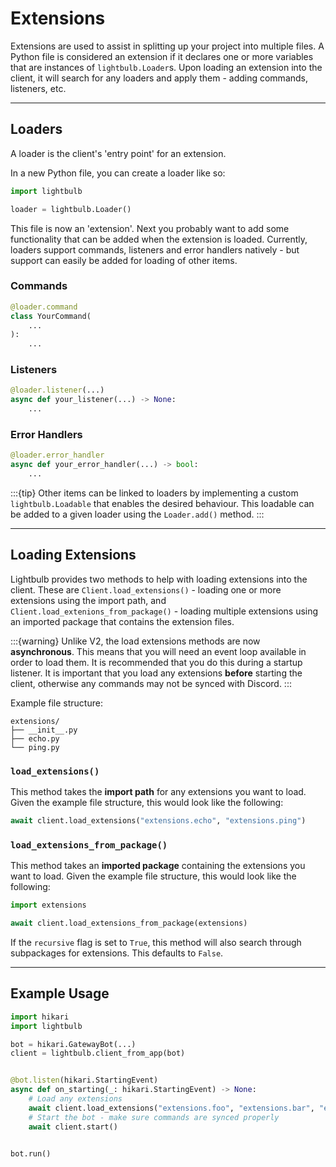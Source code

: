 # Extensions

Extensions are used to assist in splitting up your project into multiple files. A Python file is considered
an extension if it declares one or more variables that are instances of `lightbulb.Loader`s. Upon loading
an extension into the client, it will search for any loaders and apply them - adding commands, listeners, etc.

---

## Loaders

A loader is the client's 'entry point' for an extension.

In a new Python file, you can create a loader like so:
```python
import lightbulb

loader = lightbulb.Loader()
```

This file is now an 'extension'. Next you probably want to add some functionality that can be added when the extension
is loaded. Currently, loaders support commands, listeners and error handlers natively - but support can easily be added
for loading of other items.

### Commands

```python
@loader.command
class YourCommand(
    ...
):
    ...
```

### Listeners

```python
@loader.listener(...)
async def your_listener(...) -> None:
    ...
```

### Error Handlers

```python
@loader.error_handler
async def your_error_handler(...) -> bool:
    ...
```

:::{tip}
Other items can be linked to loaders by implementing a custom `lightbulb.Loadable` that enables the desired
behaviour. This loadable can be added to a given loader using the `Loader.add()` method.
:::

---

## Loading Extensions

Lightbulb provides two methods to help with loading extensions into the client.
These are `Client.load_extensions()` - loading one or more extensions using the import path, and
`Client.load_extenions_from_package()` - loading multiple extensions using an imported package that contains the
extension files.

:::{warning}
Unlike V2, the load extensions methods are now **asynchronous**. This means that you will need an event loop
available in order to load them. It is recommended that you do this during a startup listener. It is important
that you load any extensions **before** starting the client, otherwise any commands may not be synced with Discord.
:::


Example file structure:
```
extensions/
├── __init__.py
├── echo.py
└── ping.py
```

### `load_extensions()`

This method takes the **import path** for any extensions you want to load. Given the example file structure,
this would look like the following:

```python
await client.load_extensions("extensions.echo", "extensions.ping")
```

### `load_extensions_from_package()`

This method takes an **imported package** containing the extensions you want to load. Given the example file
structure, this would look like the following:

```python
import extensions

await client.load_extensions_from_package(extensions)
```

If the `recursive` flag is set to `True`, this method will also search through subpackages for extensions. This
defaults to `False`.

---

## Example Usage

```python
import hikari
import lightbulb

bot = hikari.GatewayBot(...)
client = lightbulb.client_from_app(bot)


@bot.listen(hikari.StartingEvent)
async def on_starting(_: hikari.StartingEvent) -> None:
    # Load any extensions
    await client.load_extensions("extensions.foo", "extensions.bar", "extensions.baz")
    # Start the bot - make sure commands are synced properly
    await client.start()


bot.run()
```
